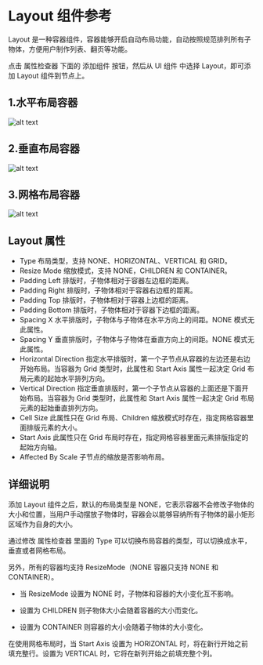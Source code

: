 
# Layout 组件参考
Layout 是一种容器组件，容器能够开启自动布局功能，自动按照规范排列所有子物体，方便用户制作列表、翻页等功能。

点击 属性检查器 下面的 添加组件 按钮，然后从 UI 组件 中选择 Layout，即可添加 Layout 组件到节点上。

## 1.水平布局容器
![alt text](https://docs.cocos.com/creator/2.4/manual/assets/horizontal-layout.RaRi-KQo.png)

## 2.垂直布局容器
![alt text](https://docs.cocos.com/creator/2.4/manual/assets/vertical-layout.C2zwpy0d.png)

## 3.网格布局容器
![alt text](https://docs.cocos.com/creator/2.4/manual/assets/grid-layout.CkL0lkAC.png)

## Layout 属性
- Type 布局类型，支持 NONE、HORIZONTAL、VERTICAL 和 GRID。
- Resize Mode	缩放模式，支持 NONE，CHILDREN 和 CONTAINER。
- Padding Left	排版时，子物体相对于容器左边框的距离。
- Padding Right	排版时，子物体相对于容器右边框的距离。
- Padding Top	排版时，子物体相对于容器上边框的距离。
- Padding Bottom 排版时，子物体相对于容器下边框的距离。
- Spacing X	水平排版时，子物体与子物体在水平方向上的间距。NONE 模式无此属性。
- Spacing Y	垂直排版时，子物体与子物体在垂直方向上的间距。NONE 模式无此属性。
- Horizontal Direction	指定水平排版时，第一个子节点从容器的左边还是右边开始布局。当容器为 Grid 类型时，此属性和 Start Axis 属性一起决定 Grid 布局元素的起始水平排列方向。
- Vertical Direction	指定垂直排版时，第一个子节点从容器的上面还是下面开始布局。当容器为 Grid 类型时，此属性和 Start Axis 属性一起决定 Grid 布局元素的起始垂直排列方向。
- Cell Size	此属性只在 Grid 布局、Children 缩放模式时存在，指定网格容器里面排版元素的大小。
- Start Axis	此属性只在 Grid 布局时存在，指定网格容器里面元素排版指定的起始方向轴。
- Affected By Scale	子节点的缩放是否影响布局。

## 详细说明
添加 Layout 组件之后，默认的布局类型是 NONE，它表示容器不会修改子物体的大小和位置，当用户手动摆放子物体时，容器会以能够容纳所有子物体的最小矩形区域作为自身的大小。

通过修改 属性检查器 里面的 Type 可以切换布局容器的类型，可以切换成水平，垂直或者网格布局。

另外，所有的容器均支持 ResizeMode（NONE 容器只支持 NONE 和 CONTAINER）。

- 当 ResizeMode 设置为 NONE 时，子物体和容器的大小变化互不影响。

- 设置为 CHILDREN 则子物体大小会随着容器的大小而变化。

- 设置为 CONTAINER 则容器的大小会随着子物体的大小变化。

在使用网格布局时，当 Start Axis 设置为 HORIZONTAL 时，将在新行开始之前填充整行。设置为 VERTICAL 时，它将在新列开始之前填充整个列。




